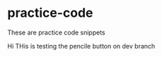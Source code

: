 # practice-code
These are practice code snippets

Hi 
THis is testing the pencile button on dev branch
